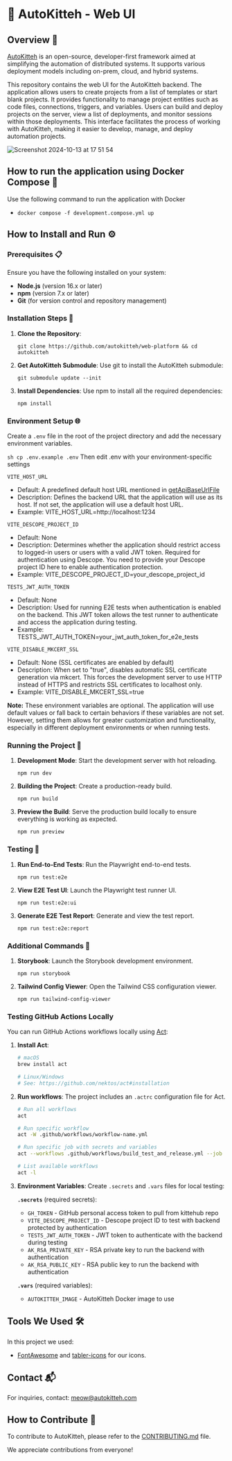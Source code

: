 # 🐾 AutoKitteh - Web UI

## Overview 🌟

[AutoKitteh](https://www.autokitteh.com) is an open-source, developer-first framework aimed at simplifying the automation of distributed systems. It supports various deployment models including on-prem, cloud, and hybrid systems.

This repository contains the web UI for the AutoKitteh backend. The application allows users to create projects from a list of templates or start blank projects. It provides functionality to manage project entities such as code files, connections, triggers, and variables. Users can build and deploy projects on the server, view a list of deployments, and monitor sessions within those deployments. This interface facilitates the process of working with AutoKitteh, making it easier to develop, manage, and deploy automation projects.

![Screenshot 2024-10-13 at 17 51 54](https://github.com/user-attachments/assets/8454bbf4-d31b-4119-840b-e7c16c945315)

## How to run the application using Docker Compose 🐳

Use the following command to run the application with Docker

- `docker compose -f development.compose.yml up`

## How to Install and Run ⚙️

### Prerequisites 📋

Ensure you have the following installed on your system:

- **Node.js** (version 16.x or later)
- **npm** (version 7.x or later)
- **Git** (for version control and repository management)

### Installation Steps 🚀

1.  **Clone the Repository**:

    `git clone https://github.com/autokitteh/web-platform && cd autokitteh`

2.  **Get AutoKitteh Submodule**: Use git to install the AutoKitteh submodule:

    `git submodule update --init`

3.  **Install Dependencies**: Use npm to install all the required dependencies:

    `npm install`

### Environment Setup 🌐

Create a `.env` file in the root of the project directory and add the necessary environment variables.

`sh cp .env.example .env` Then edit .env with your environment-specific settings

`VITE_HOST_URL`

- Default: A predefined default host URL mentioned in [getApiBaseUrlFile](https://github.com/autokitteh/web-platform/blob/main/src/utilities/getApiBaseUrl.utils.ts)
- Description: Defines the backend URL that the application will use as its host. If not set, the application will use a default host URL.
- Example: VITE_HOST_URL=http://localhost:1234

`VITE_DESCOPE_PROJECT_ID`

- Default: None
- Description: Determines whether the application should restrict access to logged-in users or users with a valid JWT token. Required for authentication using Descope. You need to provide your Descope project ID here to enable authentication protection.
- Example: VITE_DESCOPE_PROJECT_ID=your_descope_project_id

`TESTS_JWT_AUTH_TOKEN`

- Default: None
- Description: Used for running E2E tests when authentication is enabled on the backend. This JWT token allows the test runner to authenticate and access the application during testing.
- Example: TESTS_JWT_AUTH_TOKEN=your_jwt_auth_token_for_e2e_tests

`VITE_DISABLE_MKCERT_SSL`

- Default: None (SSL certificates are enabled by default)
- Description: When set to "true", disables automatic SSL certificate generation via mkcert. This forces the development server to use HTTP instead of HTTPS and restricts SSL certificates to localhost only.
- Example: VITE_DISABLE_MKCERT_SSL=true

**Note:** These environment variables are optional. The application will use default values or fall back to certain behaviors if these variables are not set. However, setting them allows for greater customization and functionality, especially in different deployment environments or when running tests.

### Running the Project 🏃

1.  **Development Mode**: Start the development server with hot reloading.

    `npm run dev`

2.  **Building the Project**: Create a production-ready build.

    `npm run build`

3.  **Preview the Build**: Serve the production build locally to ensure everything is working as expected.

    `npm run preview`

### Testing 🧪

1.  **Run End-to-End Tests**: Run the Playwright end-to-end tests.

    `npm run test:e2e`

2.  **View E2E Test UI**: Launch the Playwright test runner UI.

    `npm run test:e2e:ui`

3.  **Generate E2E Test Report**: Generate and view the test report.

    `npm run test:e2e:report`

### Additional Commands 📜

1.  **Storybook**: Launch the Storybook development environment.

    `npm run storybook`

2.  **Tailwind Config Viewer**: Open the Tailwind CSS configuration viewer.

    `npm run tailwind-config-viewer`

### Testing GitHub Actions Locally

You can run GitHub Actions workflows locally using [Act](https://github.com/nektos/act):

1.  **Install Act**: 
    ```bash
    # macOS
    brew install act
    
    # Linux/Windows
    # See: https://github.com/nektos/act#installation
    ```

2.  **Run workflows**: The project includes an `.actrc` configuration file for Act.
    ```bash
    # Run all workflows
    act
    
    # Run specific workflow
    act -W .github/workflows/workflow-name.yml
    
    # Run specific job with secrets and variables
    act --workflows .github/workflows/build_test_and_release.yml --job test --secret-file .secrets --var-file .vars --container-options "--privileged"
    
    # List available workflows
    act -l
    ```

3.  **Environment Variables**: Create `.secrets` and `.vars` files for local testing:
    
    **`.secrets`** (required secrets):
    - `GH_TOKEN` - GitHub personal access token to pull from kittehub repo
    - `VITE_DESCOPE_PROJECT_ID` - Descope project ID to test with backend protected by authentication
    - `TESTS_JWT_AUTH_TOKEN` - JWT token to authenticate with the backend during testing
    - `AK_RSA_PRIVATE_KEY` - RSA private key to run the backend with authentication
    - `AK_RSA_PUBLIC_KEY` - RSA public key to run the backend with authentication
    
    **`.vars`** (required variables):
    - `AUTOKITTEH_IMAGE` - AutoKitteh Docker image to use

## Tools We Used 🛠️

In this project we used:

- [FontAwesome](https://fontawesome.com) and [tabler-icons](https://github.com/tabler/tabler-icons) for our icons.

## Contact 📬

For inquiries, contact: meow@autokitteh.com

## How to Contribute 🤝

To contribute to AutoKitteh, please refer to the [CONTRIBUTING.md](CONTRIBUTING.md) file.

We appreciate contributions from everyone!